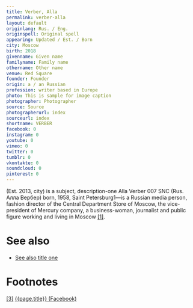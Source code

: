 ```yaml
---
title: Verber, Alla
permalink: verber-alla
layout: default
originlang: Rus. / Eng.
originspell: Original spell
appearing: Updated / Est. / Born
city: Moscow
birth: 2018
givenname: Given name
familyname: Family name
othername: Other name
venue: Red Square
founder: Founder
origin: a / an Russian
profession: writer based in Europe
photo: This is sample for image caption
photographer: Photographer
source: Source
photographerurl: index
sourceurl: index
shortname: VERBER
facebook: 0
instagram: 0
youtube: 0
vimeo: 0
twitter: 0
tumblr: 0
vkontakte: 0
soundcloud: 0
pinterest: 0
---
```


(Est. 2013, city) is a subject, description-one
Alla Verber  007  SNC (Rus. Алла Вербер) born, 1958, Saint Petersburg1—is a Russian media person, fashion director of the Central Department Store of Moscow, the vice-president of Mercury company, a business-woman, journalist and public figure working and living in Moscow <span id="a1">[\[1\]](#f1)</span>.

# See also

+ [See also title one](page-template)

# Footnotes

[[3]](#a3) <span id="f3"></span> [{{page.title}} (Facebook)](index)
